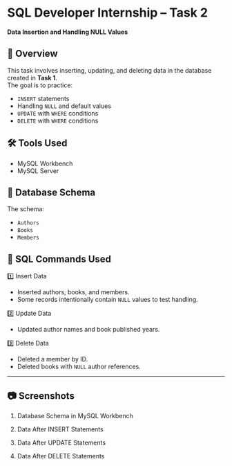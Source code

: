 # SQL Developer Internship – Task 2  
**Data Insertion and Handling NULL Values**

## 📌 Overview
This task involves inserting, updating, and deleting data in the database created in **Task 1**.  
The goal is to practice:
- `INSERT` statements
- Handling `NULL` and default values
- `UPDATE` with `WHERE` conditions
- `DELETE` with `WHERE` conditions

## 🛠 Tools Used
- MySQL Workbench
- MySQL Server

## 📂 Database Schema
The schema:
- `Authors`
- `Books`
- `Members`

## 📜 SQL Commands Used

 1️⃣ Insert Data
- Inserted authors, books, and members.
- Some records intentionally contain `NULL` values to test handling.

 2️⃣ Update Data
- Updated author names and book published years.

 3️⃣ Delete Data
- Deleted a member by ID.
- Deleted books with `NULL` author references.

---

## 📷 Screenshots
1. Database Schema in MySQL Workbench

2. Data After INSERT Statements

3. Data After UPDATE Statements

4. Data After DELETE Statements
